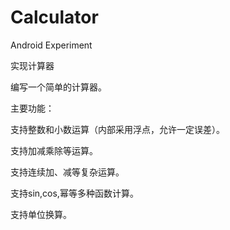 # Calculator
Android Experiment


实现计算器

编写一个简单的计算器。

主要功能：

支持整数和小数运算（内部采用浮点，允许一定误差）。

支持加减乘除等运算。

支持连续加、减等复杂运算。

支持sin,cos,幂等多种函数计算。

支持单位换算。


